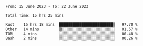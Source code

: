 <!--START_SECTION:waka-->

```txt
From: 15 June 2023 - To: 22 June 2023

Total Time: 15 hrs 25 mins

Rust    15 hrs 18 mins  ████████████████████████▒   97.70 %
Other   14 mins         ▒░░░░░░░░░░░░░░░░░░░░░░░░   01.57 %
TOML    4 mins          ░░░░░░░░░░░░░░░░░░░░░░░░░   00.48 %
Bash    2 mins          ░░░░░░░░░░░░░░░░░░░░░░░░░   00.26 %
```

<!--END_SECTION:waka-->
